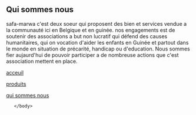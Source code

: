 <html>
     <head>
          <title>qui somme nous</title>
     </head>
     <body> <body> 
          <h2>Qui sommes nous</h2>
           <p>safa-marwa c'est deux soeur qui proposent des bien et services vendue a la communauté ici en Belgique et en guinée. 
             nos engagements est de soutenir des associations a but non lucratif qui défend des causes humanitaires, qui on vocation d'aider les enfants en Guinée et partout dans le monde en situation de précarité, handicap ou d'education. 
             Nous sommes fier aujaurd'hui de pouvoir participer a de nombreuse actions que c'est association mettent en place.</p>  
       <p><a href="index.php"target="_self">acceuil</a></p>
       <p><a href="produits.php"target="_self">produits</a></p>
       <p><a href="qui sommes nous.php"target="_self">qui sommes nous</a></p>
       
       </body>
<html>
